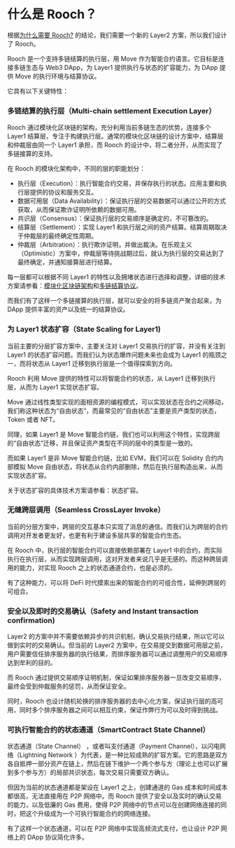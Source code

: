 # 什么是 Rooch？

根据[为什么需要 Rooch?](./01-why-rooch.md) 的结论，我们需要一个新的 Layer2 方案，所以我们设计了 Rooch。

Rooch 是一个支持多链结算的执行层，用 Move 作为智能合约语言。它目标是连接多链生态与 Web3 DApp，为 Layer1 提供执行与状态的扩容能力，为 DApp 提供 Move 的执行环境与结算协议。

它具有以下关键特性：

### 多链结算的执行层（Multi-chain settlement Execution Layer）

Rooch 通过模块化区块链的架构，充分利用当前多链生态的优势，连接多个 Layer1 结算层，专注于构建执行层。通常的模块化区块链的设计方案中，结算层和仲裁层由同一个 Layer1 承担，而 Rooch 的设计中，将二者分开，从而实现了多链接算的支持。

在 Rooch 的模块化架构中，不同的层的职能划分：

* 执行层（Execution）：执行智能合约交易，并保存执行的状态。应用主要和执行层提供的协议和服务交互。
* 数据可用层（Data Availability）：保证执行层的交易数据可以通过公开的方式获取，从而保证欺诈证明所依赖的数据可用。
* 共识层（Consensus）：保证执行层的交易顺序是确定的，不可篡改的。
* 结算层（Settlement）：实现 Layer1 和执行层之间的资产结算。结算周期取决于仲裁层的最终确定性周期。
* 仲裁层（Arbitration）：执行欺诈证明，并做出裁决。在乐观主义（Optimistic）方案中，仲裁层等待挑战期过后，就认为执行层的交易达到了最终确定，并通知接算层进行结算。

每一层都可以根据不同 Layer1 的特性以及拥堵状态进行选择和调整，详细的技术方案请参看：[模块化区块链架构](../02-technology/01-modular-blockchain-architecture/)和[多链结算协议](../02-technology/02-multi-chain-settlement-protocol.md)。

而我们有了这样一个多链接算的执行层，就可以安全的将多链资产聚合起来，为 DApp 提供丰富的资产以及统一的结算协议。

### 为 Layer1 状态扩容（State Scaling for Layer1)

当前主要的分层扩容方案中，主要关注对 Layer1 交易执行的扩容，并没有关注到 Layer1 的状态扩容问题。而我们认为状态爆炸问题未来也会成为 Layer1 的瓶颈之一，而将状态从 Layer1 迁移到执行层是一个值得探索到方向。

Rooch 利用 Move 提供的特性可以将智能合约的状态，从 Layer1 迁移到执行层，从而为 Layer1 实现状态扩容。

Move 通过线性类型实现的面相资源的编程模式，可以实现状态在合约之间移动，我们称这种状态为“自由状态”，而最常见的“自由状态”主要是资产类型的状态，Token 或者 NFT。

同理，如果 Layer1 是 Move 智能合约链，我们也可以利用这个特性，实现跨层的“自由状态”迁移，并且保证资产类型在不同的层中的类型是一致的。

而如果 Layer1 是非 Move 智能合约链，比如 EVM，我们可以在 Solidity 合约内部模拟 Move 自由状态，将状态从合约内部删除，然后在执行层构造出来，从而实现状态扩容。

关于状态扩容的具体技术方案请参看：状态扩容。

### 无缝跨层调用（Seamless CrossLayer Invoke）

当前的分层方案中，跨层的交互基本只实现了消息的通信。而我们认为跨层的合约调用对开发者更友好，也更有利于建设多层共享的智能合约生态。

在 Rooch 中，执行层的智能合约可以直接依赖部署在 Layer1 中的合约，而实际执行在执行层，从而实现跨层调用，这对开发者来说几乎是无感的。而这种跨层调用的能力，对实现 Rooch 之上的状态通道合约，也是必须的。

有了这种能力，可以将 DeFi 时代摸索出来的智能合约的可组合性，延伸到跨层的可组合。

### 安全以及即时的交易确认（Safety and Instant transaction confirmation)

Layer2 的方案中并不需要依赖异步的共识机制，确认交易执行结果，所以它可以做到实时的交易确认。但当前的 Layer2 方案中，在交易提交到数据可用层之前，用户需要信任排序服务器的执行结果，而排序服务器可以通过调整用户的交易顺序达到牟利的目的。

而 Rooch 通过提供交易顺序证明机制，保证如果排序服务器一旦改变交易顺序，最终会受到仲裁服务的惩罚，从而保证安全。

同时，Rooch 也设计随机轮换的排序服务器的去中心化方案，保证执行层的高可用，同时多个排序服务器之间可以相互约束，保证作弊行为可以及时得到挑战。

### 可执行智能合约的状态通道（SmartContract State Channel）

状态通道（State Channel） ，或者叫支付通道（Payment Channel），以闪电网络（Lightning Network ）为代表，是一种比较成熟的扩容方案。它的思路是双方各自抵押一部分资产在链上，然后在链下维护一个两个参与方（理论上也可以扩展到多个参与方）的局部共识状态，每次交易只需要双方确认。

但因为当前的状态通道都是架设在 Layer1 之上，创建通道的 Gas 成本和时间成本都很高，无法直接用在 P2P 网络中。而 Rooch 提供了安全以及实时的确认交易的能力，以及低廉的 Gas 费用，使得 P2P 网络中的节点可以在创建网络连接的同时，把这个升级成为一个可执行智能合约的网络连接。

有了这样一个状态通道，可以在 P2P 网络中实现高频流式支付，也让设计 P2P 网络上的 DApp 协议简化许多。


